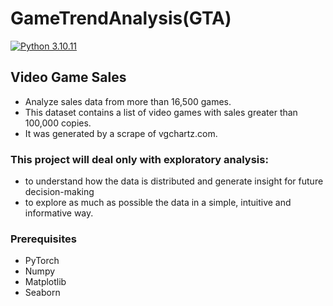 # GameTrendAnalysis(GTA)
[![Python 3.10.11](https://img.shields.io/badge/python-3.10+-blue.svg)](https://www.python.org/downloads/release/python-31011/)

## Video Game Sales
  - Analyze sales data from more than 16,500 games.
  - This dataset contains a list of video games with sales greater than 100,000 copies.
  - It was generated by a scrape of vgchartz.com.

### This project will deal only with exploratory analysis:
  - to understand how the data is distributed and generate insight for future decision-making
  - to explore as much as possible the data in a simple, intuitive and informative way.

### Prerequisites
* PyTorch
* Numpy
* Matplotlib
* Seaborn

